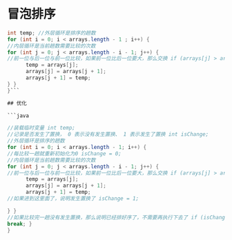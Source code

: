 
# 冒泡排序

```java
int temp; //外层循环是排序的趟数
for (int i = 0; i < arrays.length - 1 ; i++) {
//内层循环是当前趟数需要比较的次数
for (int j = 0; j < arrays.length - i - 1; j++) {
//前一位与后一位与前一位比较，如果前一位比后一位要大，那么交换 if (arrays[j] > arrays[j + 1]) {
      temp = arrays[j];
      arrays[j] = arrays[j + 1];
      arrays[j + 1] = temp;
} }
}```

## 优化

```java

//装载临时变量 int temp;
//记录是否发生了置换， 0 表示没有发生置换、 1 表示发生了置换 int isChange;
//外层循环是排序的趟数
for (int i = 0; i < arrays.length - 1; i++) {
//每比较一趟就重新初始化为0 isChange = 0;
//内层循环是当前趟数需要比较的次数
for (int j = 0; j < arrays.length - i - 1; j++) {
//前一位与后一位与前一位比较，如果前一位比后一位要大，那么交换 if (arrays[j] > arrays[j + 1]) {
      temp = arrays[j];
      arrays[j] = arrays[j + 1];
      arrays[j + 1] = temp;
//如果进到这里面了，说明发生置换了 isChange = 1;

} }
//如果比较完一趟没有发生置换，那么说明已经排好序了，不需要再执行下去了 if (isChange == 0) {
break; }
}
```
